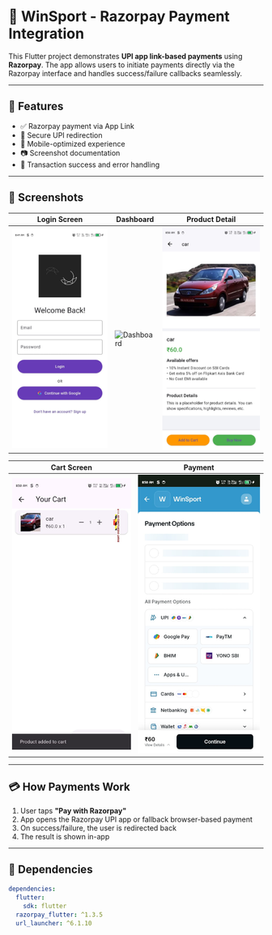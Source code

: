 # 🛒 WinSport - Razorpay Payment Integration

This Flutter project demonstrates **UPI app link-based payments** using **Razorpay**. The app allows users to initiate payments directly via the Razorpay interface and handles success/failure callbacks seamlessly.

---

## 🚀 Features

- ✅ Razorpay payment via App Link  
- 🔐 Secure UPI redirection  
- 📲 Mobile-optimized experience  
- 📷 Screenshot documentation  
- 🧾 Transaction success and error handling  

---

## 📸 Screenshots

| Login Screen | Dashboard | Product Detail |
|--------------|-----------|----------------|
| ![Login](assets/screenshots/login.jpg) | ![Dashboard](assets/screenshots/dashboardd.jpg) | ![Product](assets/screenshots/product-detail.jpg) |

| Cart Screen | Payment |
|-------------|---------|
| ![Cart](assets/screenshots/cart.jpg) | ![Payment](assets/screenshots/payment.jpg) |

---

## 💳 How Payments Work

1. User taps **"Pay with Razorpay"**  
2. App opens the Razorpay UPI app or fallback browser-based payment  
3. On success/failure, the user is redirected back  
4. The result is shown in-app  

---

## 🧩 Dependencies

```yaml
dependencies:
  flutter:
    sdk: flutter
  razorpay_flutter: ^1.3.5
  url_launcher: ^6.1.10
